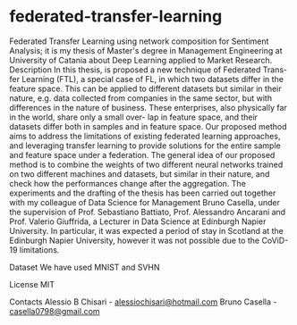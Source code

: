 # federated-transfer-learning
Federated Transfer Learning using network composition for Sentiment Analysis; it is my thesis of Master's degree in Management Engineering at University of Catania about Deep Learning applied to Market Research.
Description
In this thesis, is proposed a new technique of Federated Trans- fer Learning (FTL), a special case of FL, in which two datasets differ in the feature space. This can be applied to different datasets but similar in their nature, e.g. data collected from companies in the same sector, but with differences in the nature of business. These enterprises, also physically far in the world, share only a small over- lap in feature space, and their datasets differ both in samples and in feature space. Our proposed method aims to address the limitations of existing federated learning approaches, and leveraging transfer learning to provide solutions for the entire sample and feature space under a federation. The general idea of our proposed method is to combine the weights of two different neural networks trained on two different machines and datasets, but similar in their nature, and check how the performances change after the aggregation. The experiments and the drafting of the thesis has been carried out together with my colleague of Data Science for Management Bruno Casella, under the supervision of Prof. Sebastiano Battiato, Prof. Alessandro Ancarani and Prof. Valerio Giuffrida, a Lecturer in Data Science at Edinburgh Napier University. In particular, it was expected a period of stay in Scotland at the Edinburgh Napier University, however it was not possible due to the CoViD-19 limitations.

Dataset
We have used MNIST and SVHN

License
MIT

Contacts
Alessio B Chisari - alessiochisari@hotmail.com
Bruno Casella - casella0798@gmail.com
